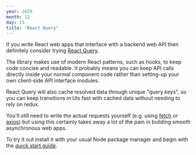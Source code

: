 ```yaml
---
year: 2020
month: 12
day: 15
title: "React Query"
---
```


If you write React web apps that interface with a backend web API then definitely consider trying [React Query](https://react-query.tanstack.com).

The library makes use of modern React patterns, such as hooks, to keep code concise and readable. It probably means you can keep API calls directly inside your normal component code rather than setting-up your own client-side API interface modules.

React Query will also cache resolved data through unique "query keys", so you can keep transitions in UIs fast with cached data without needing to rely on redux.

You'll still need to write the actual requests yourself (e.g. using [fetch](https://developer.mozilla.org/en-US/docs/Web/API/Fetch_API) or [axios](https://github.com/axios/axios)) but using this certainly takes away a lot of the pain in building smooth asynchronous web apps.

To try it out install it with your usual Node package manager and begin with the [quick start guide](https://react-query.tanstack.com/quick-start). 
